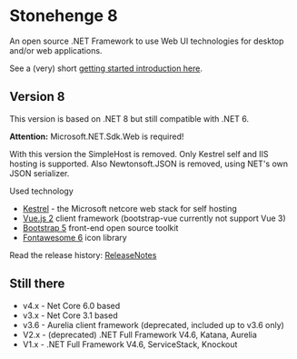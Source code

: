 # Stonehenge 8
An open source .NET Framework to use Web UI technologies for desktop and/or web applications.

See a (very) short [getting started introduction here](docs/GettingStarted.md).

## Version 8
This version is based on .NET 8 but still compatible with .NET 6. 

**Attention:** Microsoft.NET.Sdk.Web is required!

With this version the SimpleHost is removed. Only Kestrel self and IIS hosting is supported.
Also Newtonsoft.JSON is removed, using NET's own JSON serializer.


Used technology

* [Kestrel](https://docs.microsoft.com/de-de/aspnet/core/fundamentals/servers/kestrel) - the Microsoft netcore web stack for self hosting
* [Vue.js 2](https://vuejs.org/) client framework (bootstrap-vue currently not support Vue 3)
* [Bootstrap 5](https://getbootstrap.com/) front-end open source toolkit
* [Fontawesome 6](https://fontawesome.com/) icon library

Read the release history: [ReleaseNotes](ReleaseNotes3.md)

## Still there
* v4.x - Net Core 6.0 based
* v3.x - Net Core 3.1 based
* v3.6 - Aurelia client framework (deprecated, included up to v3.6 only)
* V2.x - (deprecated) .NET Full Framework V4.6, Katana, Aurelia
* V1.x - .NET Full Framework V4.6, ServiceStack, Knockout

